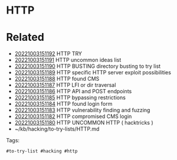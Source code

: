 # HTTP

# Related

- [20221003151192](/zet/20221003151192/README.md) HTTP TRY
- [20221003151191](/zet/20221003151191/README.md) HTTP uncommon ideas list
- [20221003151190](/zet/20221003151190/README.md) HTTP BUSTING directory busting to try list
- [20221003151189](/zet/20221003151189/README.md) HTTP specific HTTP server exploit possibilities
- [20221003151188](/zet/20221003151188/README.md) HTTP found CMS
- [20221003151187](/zet/20221003151187/README.md) HTTP LFI or dir traversal
- [20221003151186](/zet/20221003151186/README.md) HTTP API and POST endpoints
- [20221003151185](/zet/20221003151185/README.md) HTTP bypassing restrictions
- [20221003151184](/zet/20221003151184/README.md) HTTP found login form
- [20221003151183](/zet/20221003151183/README.md) HTTP vulnerability finding and fuzzing
- [20221003151182](/zet/20221003151182/README.md) HTTP compromised CMS login
- [20221003151180](/zet/20221003151180/README.md) HTTP UNCOMMON HTTP ( hacktricks )
- ~/kb/hacking/to-try-lists/HTTP.md

Tags:

    #to-try-list #hacking #http 

